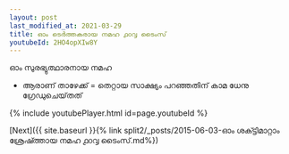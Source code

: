 ```yaml
---
layout: post
last_modified_at: 2021-03-29
title: ഓം ടെർത്തകരായ നമഹ ൧൦൮ ടൈംസ്
youtubeId: 2HO4opXIw8Y
---
```

 
 
 ഓം സുരഭ്യുത്ഥാരനായ നമഹ 
 
 -  ആരാണ് താഴേക്ക് = തെറ്റായ സാക്ഷ്യം പറഞ്ഞതിന് കാമ ധേനു ഗ്രേഡുചെയ്‌തത് 
 
  
 
  
 
 
 
 
 
 


{% include youtubePlayer.html id=page.youtubeId %}
 
[Next]({{ site.baseurl }}{% link  split2/_posts/2015-06-03-ഓം ശക്ട്ടിമാറ്റാം ശ്രേഷ്ത്തായ നമഹ ൧൦൮ ടൈംസ്.md%})
 
